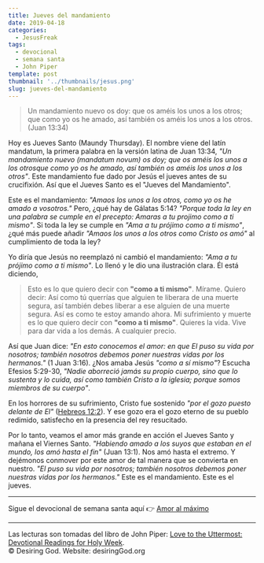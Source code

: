 ```yaml
---
title: Jueves del mandamiento
date: 2019-04-18
categories:
  - JesusFreak
tags:
  - devocional
  - semana santa
  - John Piper
template: post
thumbnail: '../thumbnails/jesus.png'
slug: jueves-del-mandamiento
---
```


> Un mandamiento nuevo os doy: que os améis los unos a los otros; que como yo os he amado, así también os améis los unos a los otros. (Juan 13:34)

Hoy es Jueves Santo (Maundy Thursday). El nombre viene del latín mandatum, la primera palabra en la versión latina de Juan 13:34, _"Un mandamiento nuevo (mandatum novum) os doy; que os améis los unos a los otrosque como yo os he amado, así también os améis los unos a los otros"_. Este mandamiento fue dado por Jesús el jueves antes de su crucifixión. Así que el Jueves Santo es el "Jueves del Mandamiento".

Este es el mandamiento: _"Amaos los unos a los otros, como yo os he amado a vosotros."_ Pero, ¿qué hay de Gálatas 5:14? _"Porque toda la ley en una palabra se cumple en el precepto: Amaras a tu projimo como a ti mismo"_. Si toda la ley se cumple en _"Ama a tu prójimo como a ti mismo"_, ¿qué más puede añadir _"Amaos los unos a los otros como Cristo os amó"_ al cumplimiento de toda la ley?

Yo diría que Jesús no reemplazó ni cambió el mandamiento: _"Ama a tu prójimo como a ti mismo"_. Lo llenó y le dio una ilustración clara. Él está diciendo,

> Esto es lo que quiero decir con **"como a ti mismo"**. Mírame. Quiero decir: Así como tú querrías que alguien te liberara de una muerte segura, así también debes liberar a ese alguien de una muerte segura. Así es como te estoy amando ahora. Mi sufrimiento y muerte es lo que quiero decir con **"como a ti mismo"**. Quieres la vida. Vive para dar vida a los demás. A cualquier precio.

Así que Juan dice: _"En esto conocemos el amor: en que El puso su vida por nosotros; también nosotros debemos poner nuestras vidas por los hermanos."_ (1 Juan 3:16). ¿Nos amaba Jesús _"como a sí mismo"_? Escucha Efesios 5:29-30, _"Nadie aborreció jamás su propio cuerpo, sino que lo sustenta y lo cuida, así como también Cristo a la iglesia; porque somos miembros de su cuerpo"_.

En los horrores de su sufrimiento, Cristo fue sostenido _"por el gozo puesto delante de El"_ ([Hebreos 12:2](https://www.biblegateway.com/passage/?search=Hebreos+12%3A2&version=LBLA)). Y ese gozo era el gozo eterno de su pueblo redimido, satisfecho en la presencia del rey resucitado.

Por lo tanto, veamos el amor más grande en acción el Jueves Santo y mañana el Viernes Santo. _"Habiendo amado a los suyos que estaban en el mundo, los amó hasta el fin"_ (Juan 13:1). Nos amó hasta el extremo. Y dejémonos conmover por este amor de tal manera que se convierta en nuestro. _"El puso su vida por nosotros; también nosotros debemos poner nuestras vidas por los hermanos."_ Este es el mandamiento. Este es el jueves.

---

Sigue el devocional de semana santa aquí 👉 [Amor al máximo](/amor-al-maximo)

---

Las lecturas son tomadas del libro de John Piper: [Love to the Uttermost: Devotional Readings for Holy Week](https://www.desiringgod.org/books/love-to-the-uttermost).<br>
© Desiring God. Website: desiringGod.org
